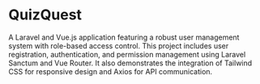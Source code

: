 # QuizQuest
A Laravel and Vue.js application featuring a robust user management system with role-based access control. This project includes user registration, authentication, and permission management using Laravel Sanctum and Vue Router. It also demonstrates the integration of Tailwind CSS for responsive design and Axios for API communication.
